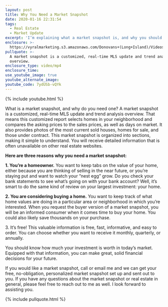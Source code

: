 ```yaml
---
layout: post
title: Why You Need a Market Snapshot
date: 2020-01-16 22:31:54
tags:
  - Real Estate
  - Market Update
excerpt: 'I’m explaining what a market snapshot is, and why you should get one!'
enclosure: >-
  https://vyralmarketing.s3.amazonaws.com/Donovans+(Long+Island)/Videos/2020/What+is+a+Market+Snapshot_.mp4
pullquote: >-
  A market snapshot is a customized, real-time MLS update and trend analysis
  overview.
enclosure_type: video/mp4
enclosure_time:
use_youtube_image: true
youtube_alternate_image:
youtube_code: 7ydUSb-vQYk
---
```


{% include youtube.html %}

What is a market snapshot, and why do you need one? A market snapshot is a customized, real-time MLS update and trend analysis overview. That means this customized report selects homes in your neighborhood and compares the asking prices to the sales prices, as well as days on market. It also provides photos of the most current sold houses, homes for sale, and those under contract. This market snapshot is organized into sections, making it simple to understand. You will receive detailed information that is often unavailable on other real estate websites.

**Here are three reasons why you need a market snapshot:**

**1\. You’re a homeowner.** You want to keep tabs on the value of your home, either because you are thinking of selling in the near future, or you’re staying put and want to watch your “nest egg” grow. Do you check your bank statements to see what’s going on with your bank account? Well, it’s smart to do the same kind of review on your largest investment: your home.&nbsp;

**2\. You are considering buying a home.** You want to keep track of what home values are doing in a particular area or neighborhood in which you’re interested. When you request the buyer version of a market snapshot, you will be an informed consumer when it comes time to buy your home. You could also likely save thousands on your purchase.

3\. It’s free\! This valuable information is free, fast, informative, and easy to order. You can choose whether you want to receive it monthly, quarterly, or annually.&nbsp;

You should know how much your investment is worth in today’s market. Equipped with that information, you can make great, solid financial decisions for your future.

If you would like a market snapshot, call or email me and we can get your free, no-obligation, personalized market snapshot set up and sent out to you. If you have any questions about the market snapshot or real estate in general, please feel free to reach out to me as well. I look forward to assisting you.&nbsp;

{% include pullquote.html %}